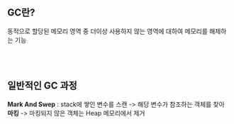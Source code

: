 ## GC란?
동적으로 할당된 메모리 영역 중 더이상 사용하지 않는 영역에 대하여 메모리를 해제하는 기능  

</br>
</br>

## 일반적인 GC 과정
**Mark And Swep** : stack에 쌓인 변수를 스캔 -> 해당 변수가 참조하는 객체를 찾아 **마킹** -> 마킹되지 않은 객체는 Heap 메모리에서 제거  
